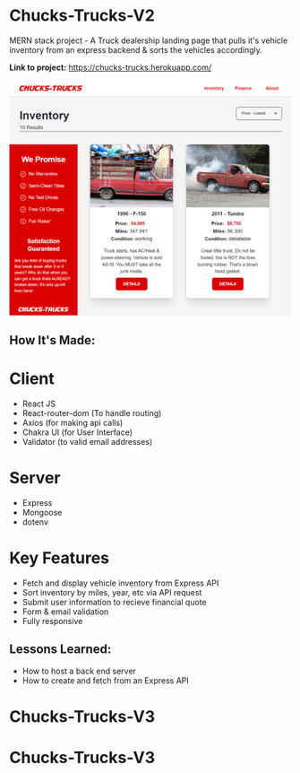 # Chucks-Trucks-V2
MERN stack project - A Truck dealership landing page that pulls it's vehicle inventory from an express backend & sorts the vehicles accordingly. 

**Link to project:** https://chucks-trucks.herokuapp.com/

![](/client/src/img/readmephoto.png)

## How It's Made:
 
# Client

- React JS
- React-router-dom (To handle routing)
- Axios (for making api calls)
- Chakra UI (for User Interface)
- Validator (to valid email addresses)

# Server

- Express
- Mongoose
- dotenv

# Key Features

- Fetch and display vehicle inventory from Express API
- Sort inventory by miles, year, etc via API request
- Submit user information to recieve financial quote
- Form & email validation
- Fully responsive

## Lessons Learned:

- How to host a back end server
- How to create and fetch from an Express API


# Chucks-Trucks-V3
# Chucks-Trucks-V3

